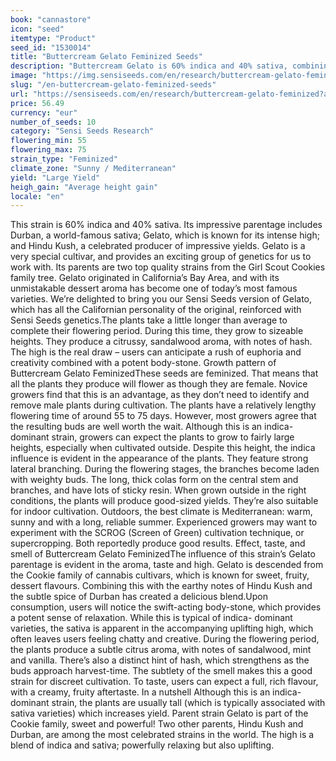 ```yaml
---
book: "cannastore"
icon: "seed"
itemtype: "Product"
seed_id: "1530014"
title: "Buttercream Gelato Feminized Seeds"
description: "Buttercream Gelato is 60% indica and 40% sativa, combining Gelato, Durban and Hindu Kush genetics. It has a relaxing yet uplifting high and a fruity aroma."
image: "https://img.sensiseeds.com/en/research/buttercream-gelato-feminized-image.png"
slug: "/en-buttercream-gelato-feminized-seeds"
url: "https://sensiseeds.com/en/research/buttercream-gelato-feminized?a_aid=cannastore"
price: 56.49
currency: "eur"
number_of_seeds: 10
category: "Sensi Seeds Research"
flowering_min: 55
flowering_max: 75
strain_type: "Feminized"
climate_zone: "Sunny / Mediterranean"
yield: "Large Yield"
heigh_gain: "Average height gain"
locale: "en"
---
```

This strain is 60% indica and 40% sativa. Its impressive parentage includes Durban, a world-famous sativa; Gelato, which is known for its intense high; and Hindu Kush, a celebrated producer of impressive yields. Gelato is a very special cultivar, and provides an exciting group of genetics for us to work with. Its parents are two top quality strains from the Girl Scout Cookies family tree. Gelato originated in California’s Bay Area, and with its unmistakable dessert aroma has become one of today’s most famous varieties. We’re delighted to bring you our Sensi Seeds version of Gelato, which has all the Californian personality of the original, reinforced with Sensi Seeds genetics.The plants take a little longer than average to complete their flowering period. During this time, they grow to sizeable heights. They produce a citrussy, sandalwood aroma, with notes of hash. The high is the real draw – users can anticipate a rush of euphoria and creativity combined with a potent body-stone. Growth pattern of Buttercream Gelato FeminizedThese seeds are feminized. That means that all the plants they produce will flower as though they are female. Novice growers find that this is an advantage, as they don’t need to identify and remove male plants during cultivation. The plants have a relatively lengthy flowering time of around 55 to 75 days. However, most growers agree that the resulting buds are well worth the wait. Although this is an indica-dominant strain, growers can expect the plants to grow to fairly large heights, especially when cultivated outside. Despite this height, the indica influence is evident in the appearance of the plants. They feature strong lateral branching. During the flowering stages, the branches become laden with weighty buds. The long, thick colas form on the central stem and branches, and have lots of sticky resin. When grown outside in the right conditions, the plants will produce good-sized yields. They’re also suitable for indoor cultivation. Outdoors, the best climate is Mediterranean: warm, sunny and with a long, reliable summer. Experienced growers may want to experiment with the SCROG (Screen of Green) cultivation technique, or supercropping. Both reportedly produce good results. Effect, taste, and smell of Buttercream Gelato FeminizedThe influence of this strain’s Gelato parentage is evident in the aroma, taste and high. Gelato is descended from the Cookie family of cannabis cultivars, which is known for sweet, fruity, dessert flavours. Combining this with the earthy notes of Hindu Kush and the subtle spice of Durban has created a delicious blend.Upon consumption, users will notice the swift-acting body-stone, which provides a potent sense of relaxation. While this is typical of indica- dominant varieties, the sativa is apparent in the accompanying uplifting high, which often leaves users feeling chatty and creative. During the flowering period, the plants produce a subtle citrus aroma, with notes of sandalwood, mint and vanilla. There’s also a distinct hint of hash, which strengthens as the buds approach harvest-time. The subtlety of the smell makes this a good strain for discreet cultivation. To taste, users can expect a full, rich flavour, with a creamy, fruity aftertaste. In a nutshell Although this is an indica-dominant strain, the plants are usually tall (which is typically associated with sativa varieties) which increases yield. Parent strain Gelato is part of the Cookie family, sweet and powerful! Two other parents, Hindu Kush and Durban, are among the most celebrated strains in the world. The high is a blend of indica and sativa; powerfully relaxing but also uplifting.
